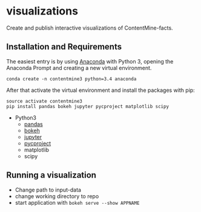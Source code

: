 # visualizations

Create and publish interactive visualizations of ContentMine-facts.

## Installation and Requirements

The easiest entry is by using [Anaconda](https://www.continuum.io/downloads) with Python 3, opening the Anaconda Prompt and creating a new virtual environment.

```
conda create -n contentmine3 python=3.4 anaconda
```

After that activate the virtual environment and install the packages with pip:

```
source activate contentmine3
pip install pandas bokeh jupyter pycproject matplotlib scipy
```

* Python3
  * [pandas](http://pandas.pydata.org/)
  * [bokeh](http://bokeh.pydata.org/en/latest/)
  * [jupyter](http://jupyter.org/)
  * [pycproject](https://github.com/ContentMine/pyCProject/)
  * matplotlib
  * scipy

## Running a visualization

* Change path to input-data
* change working directory to repo
* start application with `bokeh serve --show APPNAME`
